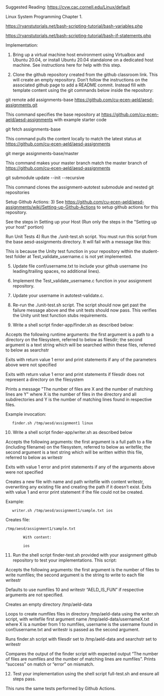 Suggested Reading:
https://cvw.cac.cornell.edu/Linux/default 

Linux System Programming Chapter 1.

https://ryanstutorials.net/bash-scripting-tutorial/bash-variables.php 

https://ryanstutorials.net/bash-scripting-tutorial/bash-if-statements.php

Implementation:
1) Bring up a virtual machine host environment using Virtualbox and Ubuntu 20.04, or install Ubuntu 20.04 standalone on a dedicated host machine. See instructions here for help with this step.

2) Clone the github repository created from the github classroom link. This will create an empty repository. Don’t follow the instructions on the associated github page to add a README commit. Instead fill with template content using the git commands below inside the repository:

git remote add assignments-base https://github.com/cu-ecen-aeld/aesd-assignments.git

This command specifies the base repository at https://github.com/cu-ecen-aeld/aesd-assignments with example starter code

git fetch assignments-base

This command pulls the content locally to match the latest status at https://github.com/cu-ecen-aeld/aesd-assignments 

git merge assignments-base/master

This command makes your master branch match the master branch of   https://github.com/cu-ecen-aeld/aesd-assignments

git submodule update --init --recursive

This command clones the assignment-autotest submodule and nested git repositories

Setup Github Actions:
3) See https://github.com/cu-ecen-aeld/aesd-assignments/wiki/Setting-up-Github-Actions to setup github actions for this repository.

See the steps in Setting up your Host (Run only the steps in the "Setting up your host" portion)

Run Unit Tests
4) Run the ./unit-test.sh script.  You must run this script from the base aesd-assignments directory. It will fail with a message like this:


This is because the Unity test function in your repository within the student-test folder at Test_validate_username.c is not yet implemented.   

5) Update file conf/username.txt to include your github username (no leading/trailing spaces, no additional lines).

6) Implement the Test_validate_username.c function in your assignment repository.

7) Update your username in autotest-validate.c.

8) Re-run the ./unit-test.sh script. The script should now get past the failure message above and the unit tests should now pass. This verifies the Unity unit test function stubs requirements.

9) Write a shell script finder-app/finder.sh as described below:

Accepts the following runtime arguments: the first argument is a path to a directory on the filesystem, referred to below as filesdir; the second argument is a text string which will be searched within these files, referred to below as searchstr

Exits with return value 1 error and print statements if any of the parameters above were not specified

Exits with return value 1 error and print statements if filesdir does not represent a directory on the filesystem

Prints a message "The number of files are X and the number of matching lines are Y" where X is the number of files in the directory and all subdirectories and Y is the number of matching lines found in respective files.

Example invocation:

       finder.sh /tmp/aesd/assignment1 linux

10) Write a shell script finder-app/writer.sh as described below

Accepts the following arguments: the first argument is a full path to a file (including filename) on the filesystem, referred to below as writefile; the second argument is a text string which will be written within this file, referred to below as writestr

Exits with value 1 error and print statements if any of the arguments above were not specified

Creates a new file with name and path writefile with content writestr, overwriting any existing file and creating the path if it doesn’t exist. Exits with value 1 and error print statement if the file could not be created.

Example:

       writer.sh /tmp/aesd/assignment1/sample.txt ios

Creates file:

    /tmp/aesd/assignment1/sample.txt

            With content:

            ios

11) Run the shell script finder-test.sh provided with your assignment github repository to test your implementations.  This script:

Accepts the following arguments: the first argument is the number of files to write numfiles; the second argument is the string to write to each file writestr

Defaults to use numfiles 10 and writestr “AELD_IS_FUN” if respective arguments are not specified.

Creates an empty directory /tmp/aeld-data

Loops to create numfiles files in directory /tmp/aeld-data using the writer.sh script, with writefile first argument name /tmp/aeld-data/usernameX.txt where X is a number from 1 to numfiles, username is the username found in conf/username.txt and writestr is passed as the second argument.

Runs finder.sh script with filesdir set to /tmp/aeld-data and searchstr set to writestr

Compares the output of the finder script with expected output “The number of files are numfiles and the number of matching lines are numfiles”. Prints “success” on match or “error” on mismatch.

12) Test your implementation using the shell script full-test.sh and ensure all steps pass.

This runs the same tests performed by Github Actions.


